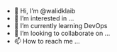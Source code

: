 - 👋 Hi, I’m @walidklaib
- 👀 I’m interested in ...
- 🌱 I’m currently learning DevOps
- 💞️ I’m looking to collaborate on ...
- 📫 How to reach me ...

<!---
walidklaib/walidklaib is a ✨ special ✨ repository because its `README.md` (this file) appears on your GitHub profile.
You can click the Preview link to take a look at your changes.
--->
